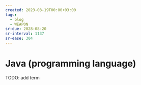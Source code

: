 ```yaml
---
created: 2023-03-19T00:00+03:00
tags:
  - blog
  - WEAPON
sr-due: 2028-08-20
sr-interval: 1137
sr-ease: 304
---
```


# Java (programming language)

TODO: add term
